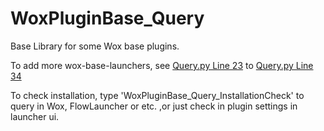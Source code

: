 <!--
 * @Author: WayneFerdon wayneferdon@hotmail.com
 * @Date: 2023-04-03 01:25:28
 * @LastEditors: WayneFerdon wayneferdon@hotmail.com
 * @LastEditTime: 2023-04-03 03:02:11
 * @FilePath: \Flow.Launcher.Plugin.VSCodeWorkspacesc:\Users\WayneFerdon\AppData\Local\FlowLauncher\app-1.14.0\Plugins\WoxPluginBase_Query\README.md
 * ----------------------------------------------------------------
 * Copyright (c) 2023 by Wayne Ferdon Studio. All rights reserved.
 * Licensed to the .NET Foundation under one or more agreements.
 * The .NET Foundation licenses this file to you under the MIT license.
 * See the LICENSE file in the project root for more information.
-->

# WoxPluginBase_Query

Base Library for some Wox base plugins.

To add more wox-base-launchers, see [Query.py Line 23](https://github.com/WayneFerdon/WoxPluginBase_Query/blob/master/Query.py#L23) to [Query.py Line 34](https://github.com/WayneFerdon/WoxPluginBase_Query/blob/master/Query.py#L34)

To check installation, type 'WoxPluginBase_Query_InstallationCheck' to query in Wox, FlowLauncher or etc. ,or just check in plugin settings in launcher ui.
